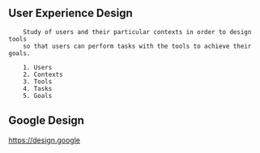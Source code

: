 ## User Experience Design

        Study of users and their particular contexts in order to design tools 
        so that users can perform tasks with the tools to achieve their goals.

        1. Users
        2. Contexts
        3. Tools
        4. Tasks
        5. Goals
        
## Google Design
 https://design.google

